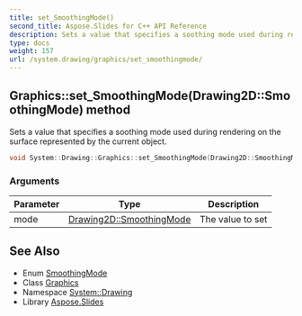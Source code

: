 ```yaml
---
title: set_SmoothingMode()
second_title: Aspose.Slides for C++ API Reference
description: Sets a value that specifies a soothing mode used during rendering on the surface represented by the current object.
type: docs
weight: 157
url: /system.drawing/graphics/set_smoothingmode/
---
```

## Graphics::set_SmoothingMode(Drawing2D::SmoothingMode) method


Sets a value that specifies a soothing mode used during rendering on the surface represented by the current object.

```cpp
void System::Drawing::Graphics::set_SmoothingMode(Drawing2D::SmoothingMode mode)
```


### Arguments

| Parameter | Type | Description |
| --- | --- | --- |
| mode | [Drawing2D::SmoothingMode](../../../system.drawing.drawing2d/smoothingmode/) | The value to set |

## See Also

* Enum [SmoothingMode](../../../system.drawing.drawing2d/smoothingmode/)
* Class [Graphics](../)
* Namespace [System::Drawing](../../)
* Library [Aspose.Slides](../../../)